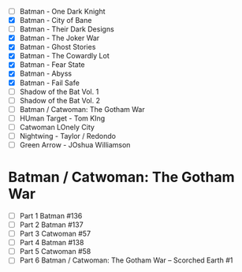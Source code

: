- [ ] Batman - One Dark Knight
- [X] Batman - City of Bane
- [ ] Batman - Their Dark Designs
- [X] Batman - The Joker War
- [X] Batman - Ghost Stories
- [X] Batman - The Cowardly Lot
- [x] Batman - Fear State
- [X] Batman - Abyss
- [x] Batman - Fail Safe
- [ ] Shadow of the Bat Vol. 1
- [ ] Shadow of the Bat Vol. 2
- [ ] Batman / Catwoman: The Gotham War
- [ ] HUman Target - Tom KIng
- [ ] Catwoman LOnely City
- [ ] Nightwing - Taylor / Redondo
- [ ] Green Arrow - JOshua Williamson

# Batman / Catwoman: The Gotham War                      
- [ ] Part 1 Batman #136                                                                   
- [ ] Part 2 Batman #137                                                                   
- [ ] Part 3 Catwoman #57                                                                  
- [ ] Part 4 Batman #138                                                                   
- [ ] Part 5 Catwoman #58                                                                  
- [ ] Part 6 Batman / Catwoman: The Gotham War – Scorched Earth #1   
